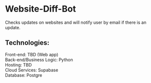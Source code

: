 # Website-Diff-Bot

Checks updates on websites and will notify user by email if there is an update.

## Technologies:
Front-end: TBD (Web app)
<br />
Back-end/Business Logic: Python
<br />
Hosting: TBD
<br />
Cloud Services: Supabase
<br />
Database: Postgre